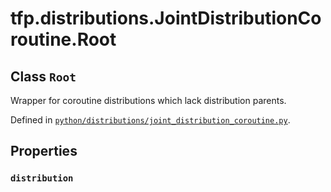 <div itemscope itemtype="http://developers.google.com/ReferenceObject">
<meta itemprop="name" content="tfp.distributions.JointDistributionCoroutine.Root" />
<meta itemprop="path" content="Stable" />
<meta itemprop="property" content="distribution"/>
</div>

# tfp.distributions.JointDistributionCoroutine.Root

## Class `Root`

Wrapper for coroutine distributions which lack distribution parents.





Defined in [`python/distributions/joint_distribution_coroutine.py`](https://github.com/tensorflow/probability/tree/master/tensorflow_probability/python/distributions/joint_distribution_coroutine.py).

<!-- Placeholder for "Used in" -->


## Properties

<h3 id="distribution"><code>distribution</code></h3>






